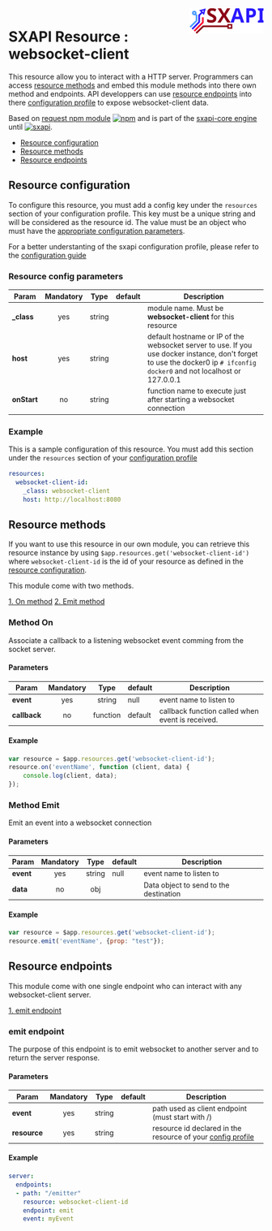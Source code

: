 <img align="right" height="50" src="https://raw.githubusercontent.com/startxfr/sxapi-core/dev/docs/assets/logo.svg?sanitize=true">

# SXAPI Resource : websocket-client

This resource allow you to interact with a HTTP server.
Programmers can access [resource methods](#resource-methods) and embed this module
methods into there own method and endpoints.
API developpers can use [resource endpoints](#resource-endpoints) into there
[configuration profile](../guides/2.Configure.md) to expose websocket-client data.

Based on [request npm module](https://www.npmjs.com/package/request) 
[![npm](https://img.shields.io/npm/v/request.svg)](https://www.npmjs.com/package/request) 
and is part of the [sxapi-core engine](https://github.com/startxfr/sxapi-core) 
until [![sxapi](https://img.shields.io/badge/sxapi-v0.0.8-blue.svg)](https://github.com/startxfr/sxapi-core).

- [Resource configuration](#resource-configuration)<br>
- [Resource methods](#resource-methods)<br>
- [Resource endpoints](#resource-endpoints)

## Resource configuration

To configure this resource, you must add a config key under the `resources`
section of your configuration profile. 
This key must be a unique string and will be considered as the resource id. The value 
must be an object who must have the [appropriate configuration parameters](#resource-config-parameters).

For a better understanting of the sxapi
configuration profile, please refer to the [configuration guide](../guides/2.Configure.md)


### Resource config parameters

| Param           | Mandatory | Type   | default   | Description
|-----------------|:---------:|:------:|-----------|---------------
| **_class**      | yes       | string |           | module name. Must be **websocket-client** for this resource
| **host**        | yes       | string |           | default hostname or IP of the websocket server to use. If you use docker instance, don't forget to use the docker0 ip `# ifconfig docker0` and not localhost or 127.0.0.1
| **onStart**     | no        | string |           | function name to execute just after starting a websocket connection

### Example

This is a sample configuration of this resource. You must add this section under 
the `resources` section of your [configuration profile](../guides/2.Configure.md)

```yaml
resources:
  websocket-client-id:
    _class: websocket-client
    host: http://localhost:8080
```

## Resource methods

If you want to use this resource in our own module, you can retrieve this resource 
instance by using `$app.resources.get('websocket-client-id')` where `websocket-client-id` is the
id of your resource as defined in the [resource configuration](#resource-configuration). 

This module come with two methods.

[1. On method](#method-on)
[2. Emit method](#method-emit)


### Method On

Associate a callback to a listening websocket event comming from the socket server.

#### Parameters

| Param                             | Mandatory | Type     | default | Description
|-----------------------------------|:---------:|:--------:|---------|---------------
| **event**                         | yes       | string   | null    | event name to listen to
| **callback**                      | no        | function | default | callback function called when event is received.

#### Example

```javascript
var resource = $app.resources.get('websocket-client-id');
resource.on('eventName', function (client, data) {
    console.log(client, data);
});
```
### Method Emit

Emit an event into a websocket connection

#### Parameters

| Param                             | Mandatory | Type     | default | Description
|-----------------------------------|:---------:|:--------:|---------|---------------
| **event**                         | yes       | string   | null    | event name to listen to
| **data**                          | no        | obj      |         | Data object to send to the destination

#### Example

```javascript
var resource = $app.resources.get('websocket-client-id');
resource.emit('eventName', {prop: "test"});
```

## Resource endpoints

This module come with one single endpoint who can interact with any websocket-client server.

[1. emit endpoint](#emit-endpoint)

### emit endpoint

The purpose of this endpoint is to emit websocket to another server and to return 
the server response.

#### Parameters

| Param           | Mandatory | Type   | default | Description
|-----------------|:---------:|:------:|---------|---------------
| **event**       | yes       | string |         | path used as client endpoint (must start with /)
| **resource**    | yes       | string |         | resource id declared in the resource of your [config profile](#resource-configuration)

#### Example

```yaml
server:
  endpoints:
  - path: "/emitter"
    resource: websocket-client-id
    endpoint: emit
    event: myEvent
```